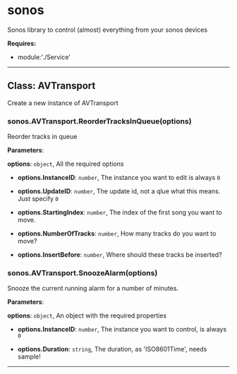 # sonos

Sonos library to control (almost) everything from your sonos devices

**Requires:**

+ module:'./Service'

* * *

## Class: AVTransport

Create a new instance of AVTransport

### sonos.AVTransport.ReorderTracksInQueue(options)

Reorder tracks in queue

**Parameters**:

**options**: `object`, All the required options

+ **options.InstanceID**: `number`, The instance you want to edit is always `0`

+ **options.UpdateID**: `number`, The update id, not a qlue what this means. Just specify `0`

+ **options.StartingIndex**: `number`, The index of the first song you want to move.

+ **options.NumberOfTracks**: `number`, How many tracks do you want to move?

+ **options.InsertBefore**: `number`, Where should these tracks be inserted?

### sonos.AVTransport.SnoozeAlarm(options)

Snooze the current running alarm for a number of minutes.

**Parameters**:

**options**: `object`, An object with the required properties

+ **options.InstanceID**: `number`, The instance you want to control, is always `0`

+ **options.Duration**: `string`, The duration, as 'ISO8601Time', needs sample!

* * *
